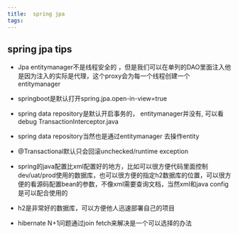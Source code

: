 ```yaml
---
title:  spring jpa
tags:
---
```


## spring jpa tips
- Jpa entitymanager不是线程安全的 ，但是我们可以在单列的DAO里面注入他是因为注入的实际是代理，这个proxy会为每一个线程创建一个entitymanager

- springboot是默认打开spring.jpa.open-in-view=true

- spring data repository是默认开启事务的， entitymanager并没有, 可以看debug TransactionInterceptor.java

- spring data repository当然也是通过entitymanager 去操作entity

- @Transactional默认只会回滚unchecked/runtime exception

- spring的java配置比xml配置好的地方，比如可以很方便代码里面控制dev/uat/prod使用的数据库，也可以很方便的指定h2数据库的位置，可以很方便的看源码配置bean的参数，不像xml需要查询文档，当然xml和java config是可以配合使用的

- h2是非常好的数据库，可以方便他人迅速部署自己的项目

- hibernate N+1问题通过join fetch来解决是一个可以选择的办法